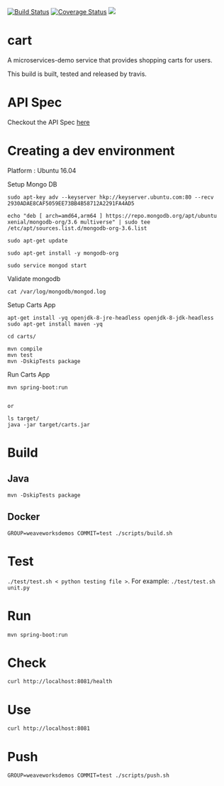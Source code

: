 [![Build Status](https://travis-ci.org/microservices-demo/carts.svg?branch=master)](https://travis-ci.org/microservices-demo/carts) [![Coverage Status](https://coveralls.io/repos/github/microservices-demo/carts/badge.svg?branch=master)](https://coveralls.io/github/microservices-demo/carts?branch=master)
[![](https://images.microbadger.com/badges/image/weaveworksdemos/cart.svg)](http://microbadger.com/images/weaveworksdemos/cart "Get your own image badge on microbadger.com")

# cart
A microservices-demo service that provides shopping carts for users.

This build is built, tested and released by travis.

# API Spec

Checkout the API Spec [here](http://microservices-demo.github.io/api/index?url=https://raw.githubusercontent.com/microservices-demo/carts/master/api-spec/cart.json)

# Creating a dev environment

Platform : Ubuntu 16.04  

Setup Mongo DB
```
sudo apt-key adv --keyserver hkp://keyserver.ubuntu.com:80 --recv 2930ADAE8CAF5059EE73BB4B58712A2291FA4AD5

echo "deb [ arch=amd64,arm64 ] https://repo.mongodb.org/apt/ubuntu xenial/mongodb-org/3.6 multiverse" | sudo tee /etc/apt/sources.list.d/mongodb-org-3.6.list

sudo apt-get update

sudo apt-get install -y mongodb-org

sudo service mongod start

```

Validate mongodb

```
cat /var/log/mongodb/mongod.log

```


Setup Carts App

```
apt-get install -yq openjdk-8-jre-headless openjdk-8-jdk-headless
sudo apt-get install maven -yq

cd carts/

mvn compile
mvn test
mvn -DskipTests package

```

Run Carts App

```
mvn spring-boot:run


or

ls target/
java -jar target/carts.jar

```


# Build


## Java

`mvn -DskipTests package`

## Docker

`GROUP=weaveworksdemos COMMIT=test ./scripts/build.sh`

# Test

`./test/test.sh < python testing file >`. For example: `./test/test.sh unit.py`

# Run

`mvn spring-boot:run`

# Check

`curl http://localhost:8081/health`

# Use

`curl http://localhost:8081`

# Push

`GROUP=weaveworksdemos COMMIT=test ./scripts/push.sh`
